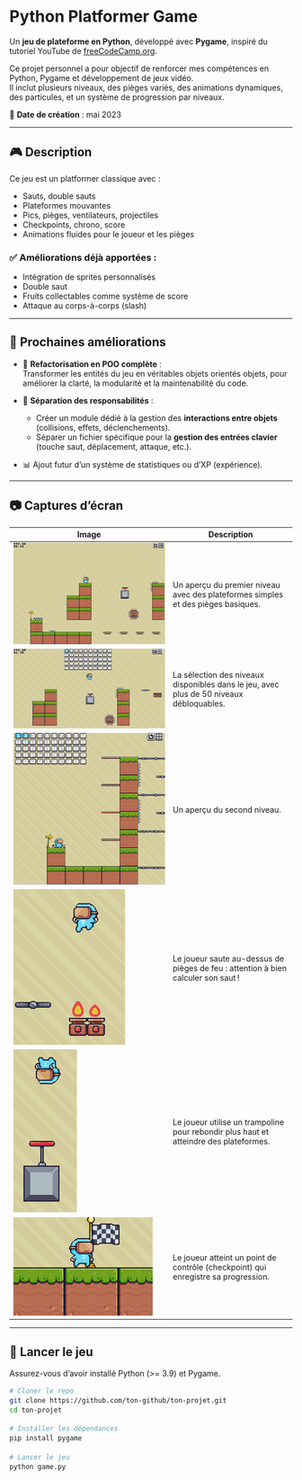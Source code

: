 # Python Platformer Game

Un **jeu de plateforme en Python**, développé avec **Pygame**, inspiré du tutoriel YouTube de [freeCodeCamp.org](https://www.youtube.com/watch?v=6gLeplbqtqg).

Ce projet personnel a pour objectif de renforcer mes compétences en Python, Pygame et développement de jeux vidéo.  
Il inclut plusieurs niveaux, des pièges variés, des animations dynamiques, des particules, et un système de progression par niveaux.

📅 **Date de création** : mai 2023

---

## 🎮 Description

Ce jeu est un platformer classique avec :  
- Sauts, double sauts  
- Plateformes mouvantes  
- Pics, pièges, ventilateurs, projectiles  
- Checkpoints, chrono, score  
- Animations fluides pour le joueur et les pièges  

### ✅ Améliorations déjà apportées :
- Intégration de sprites personnalisés
- Double saut
- Fruits collectables comme système de score
- Attaque au corps-à-corps (slash)

---

## 🧭 Prochaines améliorations

- 🔁 **Refactorisation en POO complète** :  
  Transformer les entités du jeu en véritables objets orientés objets, pour améliorer la clarté, la modularité et la maintenabilité du code.

- 🧩 **Séparation des responsabilités** :  
  - Créer un module dédié à la gestion des **interactions entre objets** (collisions, effets, déclenchements).  
  - Séparer un fichier spécifique pour la **gestion des entrées clavier** (touche saut, déplacement, attaque, etc.).

- 📊 Ajout futur d’un système de statistiques ou d’XP (expérience).

---

## 📷 Captures d’écran

| Image | Description |
|-------|-------------|
| ![Gameplay](ScreenShots/level1.png) | Un aperçu du premier niveau avec des plateformes simples et des pièges basiques. |
| ![Gameplay](ScreenShots/levels.png) | La sélection des niveaux disponibles dans le jeu, avec plus de 50 niveaux débloquables. |
| ![Gameplay](ScreenShots/level2.png) | Un aperçu du second niveau. |
| ![Gameplay](ScreenShots/fire.png) | Le joueur saute au-dessus de pièges de feu : attention à bien calculer son saut ! |
| ![Gameplay](ScreenShots/trampoline.png) | Le joueur utilise un trampoline pour rebondir plus haut et atteindre des plateformes. |
| ![Gameplay](ScreenShots/checkpoint.png) | Le joueur atteint un point de contrôle (checkpoint) qui enregistre sa progression. |

---

## 🚀 Lancer le jeu

Assurez-vous d’avoir installé Python (>= 3.9) et Pygame.

```bash
# Cloner le repo
git clone https://github.com/ton-github/ton-projet.git
cd ton-projet

# Installer les dépendances
pip install pygame

# Lancer le jeu
python game.py
